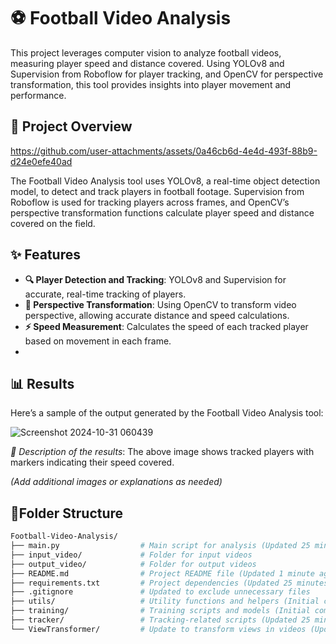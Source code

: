 ﻿# ⚽ Football Video Analysis

This project leverages computer vision to analyze football videos, measuring player speed and distance covered. Using YOLOv8 and Supervision from Roboflow for player tracking, and OpenCV for perspective transformation, this tool provides insights into player movement and performance.

## 📄 Project Overview

https://github.com/user-attachments/assets/0a46cb6d-4e4d-493f-88b9-d24e0efe40ad

The Football Video Analysis tool uses YOLOv8, a real-time object detection model, to detect and track players in football footage. Supervision from Roboflow is used for tracking players across frames, and OpenCV’s perspective transformation functions calculate player speed and distance covered on the field.

## ✨ Features

- **🔍 Player Detection and Tracking**: YOLOv8 and Supervision for accurate, real-time tracking of players.
- **📐 Perspective Transformation**: Using OpenCV to transform video perspective, allowing accurate distance and speed calculations.
- **⚡ Speed Measurement**: Calculates the speed of each tracked player based on movement in each frame.
- 
## 📊 Results

Here’s a sample of the output generated by the Football Video Analysis tool:

 ![Screenshot 2024-10-31 060439](https://github.com/user-attachments/assets/89b4f6a5-bba1-4e98-9252-0b10bc10da89)

*📌 Description of the results*: The above image shows tracked players with markers indicating their speed covered.


*(Add additional images or explanations as needed)*

## 📂Folder Structure

```bash
Football-Video-Analysis/
├── main.py                  # Main script for analysis (Updated 25 minutes ago)
├── input_video/             # Folder for input videos
├── output_video/            # Folder for output videos
├── README.md                # Project README file (Updated 1 minute ago)
├── requirements.txt         # Project dependencies (Updated 25 minutes ago)
├── .gitignore               # Updated to exclude unnecessary files
├── utils/                   # Utility functions and helpers (Initial commit with existing files, 3 days ago)
├── training/                # Training scripts and models (Initial commit with existing files, 3 days ago)
├── tracker/                 # Tracking-related scripts (Updated 25 minutes ago)
└── ViewTransformer/         # Update to transform views in videos (Updated 25 minutes ago)
```



